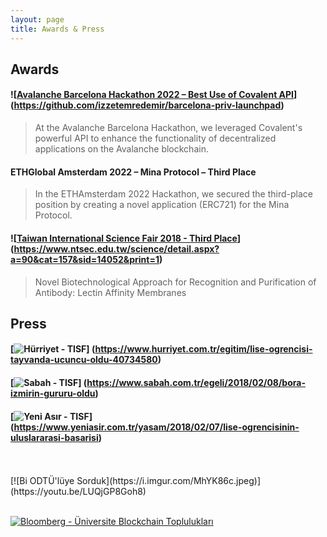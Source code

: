 ```yaml
---
layout: page
title: Awards & Press
---
```


## Awards

#### ![[Avalanche Barcelona Hackathon 2022 – Best Use of Covalent API]()] (https://github.com/izzetemredemir/barcelona-priv-launchpad)
> At the Avalanche Barcelona Hackathon, we leveraged Covalent's powerful API to enhance the functionality of decentralized applications on the Avalanche blockchain.

#### ETHGlobal Amsterdam 2022 – Mina Protocol – Third Place
> In the ETHAmsterdam 2022 Hackathon, we secured the third-place position by creating a novel application (ERC721) for the Mina Protocol.

#### ![[Taiwan International Science Fair 2018 - Third Place]()] (https://www.ntsec.edu.tw/science/detail.aspx?a=90&cat=157&sid=14052&print=1)
> Novel Biotechnological Approach for Recognition and Purification of Antibody: Lectin Affinity Membranes

## Press
#### [![Hürriyet - TISF]()] (https://www.hurriyet.com.tr/egitim/lise-ogrencisi-tayvanda-ucuncu-oldu-40734580) 
#### [![Sabah - TISF]()] (https://www.sabah.com.tr/egeli/2018/02/08/bora-izmirin-gururu-oldu) 
#### [![Yeni Asır  - TISF]()] (https://www.yeniasir.com.tr/yasam/2018/02/07/lise-ogrencisinin-uluslararasi-basarisi)
<br />
<br />
[![Bi ODTÜ'lüye Sorduk](https://i.imgur.com/MhYK86c.jpeg)](https://youtu.be/LUQjGP8Goh8)
<br />
<br />

[![Bloomberg - Üniversite Blockchain Toplulukları](https://i.ibb.co/bHDYrL9/Screenshot-2024-04-26-at-21-04-45.png)](https://youtu.be/G0-Y3UBu9t0)



